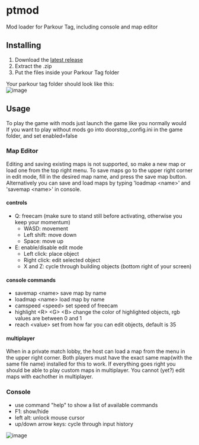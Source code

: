 # ptmod
Mod loader for Parkour Tag, including console and map editor
## Installing
1. Download the [latest release](https://github.com/moffel1020/ptmod/releases)
2. Extract the .zip
3. Put the files inside your Parkour Tag folder

Your parkour tag folder should look like this:  
![image](https://user-images.githubusercontent.com/100964263/170320121-b6c7500c-8402-41f3-a5af-8ac9ac3f2ced.png)

## Usage
To play the game with mods just launch the game like you normally would  
If you want to play without mods go into doorstop_config.ini in the game folder, and set enabled=false

### Map Editor
Editing and saving existing maps is not supported, so make a new map or load one from the top right menu. To save maps go to the upper right corner in edit mode, fill in the desired map name, and press the save map button. Alternatively you can save and load maps by typing 'loadmap \<name\>' and 'savemap \<name\>' in console.

#### controls
- Q: freecam (make sure to stand still before activating, otherwise you keep your momentum)
  - WASD: movement
  - Left shift: move down 
  - Space: move up
- E: enable/disable edit mode
  - Left click: place object
  - Right click: edit selected object
  - X and Z: cycle through building objects (bottom right of your screen)

#### console commands

- savemap \<name\>      save map by name
- loadmap \<name\>      load map by name
- camspeed \<speed\>    set speed of freecam
- highlight \<R\> \<G\> \<B\>     change the color of highlighted objects, rgb values are between 0 and 1
- reach \<value\>       set from how far you can edit objects, default is 35

#### multiplayer
When in a private match lobby, the host can load a map from the menu in the upper right corner. Both players must have the exact same map(with the same file name) installed for this to work. If everything goes right you should be able to play custom maps in multiplayer. You cannot (yet?) edit maps with eachother in multiplayer.

### Console
- use command "help" to show a list of available commands
- F1: show/hide
- left alt: unlock mouse cursor
- up/down arrow keys: cycle through input history


![image](https://user-images.githubusercontent.com/100964263/169693782-3e9a0fa3-0844-49b0-a29f-7f862a23e8bf.png)
